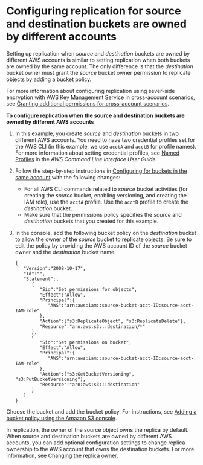 # Configuring replication for source and destination buckets are owned by different accounts<a name="replication-walkthrough-2"></a>

Setting up replication when *source* and *destination* buckets are owned by different AWS accounts is similar to setting replication when both buckets are owned by the same account\. The only difference is that the *destination* bucket owner must grant the *source* bucket owner permission to replicate objects by adding a bucket policy\. 

For more information about configuring replication using sever\-side encryption with AWS Key Management Service in cross\-account scenarios, see [Granting additional permissions for cross\-account scenarios](replication-config-for-kms-objects.md#replication-kms-cross-acct-scenario)\.

**To configure replication when the source and destination buckets are owned by different AWS accounts**

1. In this example, you create *source* and *destination* buckets in two different AWS accounts\. You need to have two credential profiles set for the AWS CLI \(in this example, we use `acctA` and `acctB` for profile names\)\. For more information about setting credential profiles, see [Named Profiles](https://docs.aws.amazon.com/cli/latest/userguide/cli-multiple-profiles.html) in the *AWS Command Line Interface User Guide*\. 

1. Follow the step\-by\-step instructions in [Configuring for buckets in the same account](replication-walkthrough1.md) with the following changes:
   + For all AWS CLI commands related to *source* bucket activities \(for creating the *source* bucket, enabling versioning, and creating the IAM role\), use the `acctA` profile\. Use the `acctB` profile to create the *destination* bucket\. 
   + Make sure that the permissions policy specifies the *source* and *destination* buckets that you created for this example\.

1. In the console, add the following bucket policy on the *destination* bucket to allow the owner of the *source* bucket to replicate objects\. Be sure to edit the policy by providing the AWS account ID of the *source* bucket owner and the *destination* bucket name\.

   ```
   {
      "Version":"2008-10-17",
      "Id":"",
      "Statement":[
         {
            "Sid":"Set permissions for objects",
            "Effect":"Allow",
            "Principal":{
               "AWS":"arn:aws:iam::source-bucket-acct-ID:source-acct-IAM-role"
            },
            "Action":["s3:ReplicateObject", "s3:ReplicateDelete"],
            "Resource":"arn:aws:s3:::destination/*"
         },
         {
            "Sid":"Set permissions on bucket",
            "Effect":"Allow",
            "Principal":{
               "AWS":"arn:aws:iam::source-bucket-acct-ID:source-acct-IAM-role"
            },
            "Action":["s3:GetBucketVersioning", "s3:PutBucketVersioning"],
            "Resource":"arn:aws:s3:::destination"
         }
      ]
   }
   ```

Choose the bucket and add the bucket policy\. For instructions, see [Adding a bucket policy using the Amazon S3 console](add-bucket-policy.md)\.

In replication, the owner of the source object owns the replica by default\. When source and destination buckets are owned by different AWS accounts, you can add optional configuration settings to change replica ownership to the AWS account that owns the destination buckets\. For more information, see [Changing the replica owner](replication-change-owner.md)\.